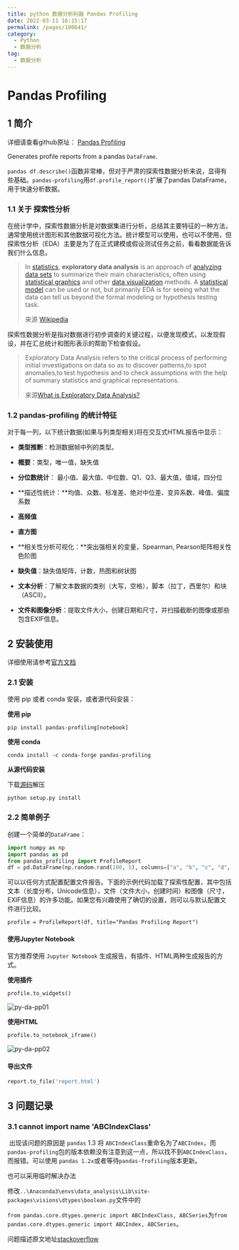 ```yaml
---
title: python 数据分析利器 Pandas Profiling
date: 2022-03-11 16:15:17
permalink: /pages/100641/
category:
  - Python
  - 数据分析
tag:
  - 数据分析
---
```


# Pandas Profiling

<Tag :tagList="['数据分析','探索性分析','pandas']"></Tag>

## 1 简介

详细请查看github原址： [Pandas Profiling](https://github.com/ydataai/pandas-profiling)

Generates profile reports from a pandas `DataFrame`.

`pandas df.describe()`函数非常棒，但对于严肃的探索性数据分析来说，显得有些基础。`pandas-profiling`用`df.profile_report()`扩展了pandas DataFrame，用于快速分析数据。

### 1.1 关于 探索性分析

在统计学中，探索性数据分析是对数据集进行分析，总结其主要特征的一种方法，通常使用统计图形和其他数据可视化方法。统计模型可以使用，也可以不使用，但探索性分析（EDA）主要是为了在正式建模或假设测试任务之前，看看数据能告诉我们什么信息。

> In [statistics](https://en.wikipedia.org/wiki/Statistics), **exploratory data analysis** is an approach of [analyzing](https://en.wikipedia.org/wiki/Data_analysis) [data sets](https://en.wikipedia.org/wiki/Data_set) to summarize their main characteristics, often using [statistical graphics](https://en.wikipedia.org/wiki/Statistical_graphics) and other [data visualization](https://en.wikipedia.org/wiki/Data_visualization) methods. A [statistical model](https://en.wikipedia.org/wiki/Statistical_model) can be used or not, but primarily EDA is for seeing what the data can tell us beyond the formal modeling or hypothesis testing task.
>
> 来源 [Wikipedia](https://en.wikipedia.org/wiki/Exploratory_data_analysis)

探索性数据分析是指对数据进行初步调查的关键过程，以便发现模式，以发现假设，并在汇总统计和图形表示的帮助下检查假设。

> Exploratory Data Analysis refers to the critical process of performing initial investigations on data so as to discover patterns,to spot anomalies,to test hypothesis and to check assumptions with the help of summary statistics and graphical representations.
>
> 来源[What is Exploratory Data Analysis?](https://towardsdatascience.com/exploratory-data-analysis-8fc1cb20fd15)

### 1.2 pandas-profiling 的统计特征

对于每一列，以下统计数据(如果与列类型相关)将在交互式HTML报告中显示：

* **类型推断**：检测数据帧中列的类型。
* **概要**：类型，唯一值，缺失值
* **分位数统计**： 最小值、最大值、中位数、Q1、Q3、最大值，值域，四分位

* **描述性统计：**均值、众数、标准差、绝对中位差、变异系数、峰值、偏度系数
* **高频值**
* **直方图**
* **相关性分析可视化：**突出强相关的变量，Spearman, Pearson矩阵相关性色阶图

* **缺失值**：缺失值矩阵，计数，热图和树状图

* **文本分析**：了解文本数据的类别（大写，空格），脚本（拉丁，西里尔）和块（ASCII）。

* **文件和图像分析**：提取文件大小，创建日期和尺寸，并扫描截断的图像或那些包含EXIF信息。

## 2 安装使用

详细使用请参考[官方文档](https://pandas-profiling.ydata.ai/docs/master/rtd/)

### 2.1 安装

使用 pip 或者 conda 安装，或者源代码安装：

**使用 pip**

```she
pip install pandas-profiling[notebook]
```

**使用 conda**

```
conda install -c conda-forge pandas-profiling
```

**从源代码安装**

下载[源码](https://github.com/ydataai/pandas-profiling/archive/master.zip)解压 

```
python setup.py install
```

### 2.2 简单例子

创建一个简单的`DataFrame`：

```python
import numpy as np
import pandas as pd
from pandas_profiling import ProfileReport
df = pd.DataFrame(np.random.rand(100, 5), columns=["a", "b", "c", "d", "e"])
```

可以以任何方式配置配置文件报告。下面的示例代码加载了探索性配置，其中包括文本（长度分布，Unicode信息），文件（文件大小，创建时间）和图像（尺寸，EXIF信息）的许多功能。如果您有兴趣使用了确切的设置，则可以与默认配置文件进行比较。

```
profile = ProfileReport(df, title="Pandas Profiling Report")
```

#### 使用Jupyter Notebook

官方推荐使用 `Jupyter Notebook` 生成报告，有插件、HTML两种生成报告的方式。

**使用插件**

```python
profile.to_widgets()
```

![py-da-pp01](http://minio.vancode.top/vancode/python/dataanalysis/py-da-pp01.gif)

**使用HTML**

```python
profile.to_notebook_iframe()
```

![py-da-pp02](http://minio.vancode.top/vancode/python/dataanalysis/py-da-pp02.gif)

#### 导出文件

```python
report.to_file('report.html')
```



## 3 问题记录

### 3.1 cannot import name 'ABCIndexClass' 

​	出现该问题的原因是 `pandas` 1.3 将 `ABCIndexClass`重命名为了`ABCIndex`，而`pandas-profiling`包的版本依赖没有注意到这一点，所以找不到`ABCIndexClass`，而报错。可以使用 `pandas 1.2x`或者等待`pandas-frofiling`版本更新。

也可以采用临时解决办法

修改`..\Anaconda3\envs\data_analysis\Lib\site-packages\visions\dtypes\boolean.py`文件中的

`from pandas.core.dtypes.generic import ABCIndexClass, ABCSeries`为`from pandas.core.dtypes.generic import ABCIndex, ABCSeries`。

问题描述原文地址[stackoverflow](https://stackoverflow.com/questions/68704002/importerror-cannot-import-name-abcindexclass-from-pandas-core-dtypes-generic#)
